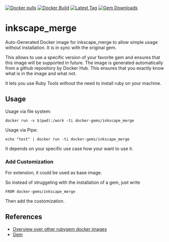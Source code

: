 [![Docker pulls](https://img.shields.io/docker/pulls/rubygem/inkscape_merge.svg)](https://hub.docker.com/r/rubygem/inkscape_merge/)
[![Docker Build](https://img.shields.io/docker/automated/rubygem/inkscape_merge.svg)](https://hub.docker.com/r/rubygem/inkscape_merge/)
[![Latest Tag](https://img.shields.io/github/tag/docker-rubygem/inkscape_merge.svg)](https://hub.docker.com/r/rubygem/inkscape_merge/)
[![Gem Downloads](https://img.shields.io/gem/dt/inkscape_merge.svg)](https://rubygems.org/gems/inkscape_merge/)
# inkscape_merge

Auto-Generated Docker image for inkscape_merge to allow simple usage without installation.
It is in sync with the original gem.

This allows to use a specific version of your favorite gem and ensures that this image will be supported in future.
The image is generated automatically from a github repository by Docker Hub.
This ensures that you exactly know what is in the image and what not.

It lets you use Ruby Tools without the need to install ruby on your machine.

## Usage

Usage via file system:

`docker run -v $(pwd):/work -ti docker-gems/inkscape_merge`

Usage via Pipe:

`echo "test" | docker run -ti docker-gems/inkscape_merge`

It depends on your specific use case how your want to use it.

### Add Customization

For extension, it could be used as base image.

So instead of struggeling with the installation of a gem, just write

`FROM docker-gems/inkscape_merge`

Then add the customization.

## References

 - [Overview over other rubygem docker images](https://github.com/thinkbot/docker-rubygem)
 - [Gem](https://rubygems.org/gems/inkscape_merge/)
